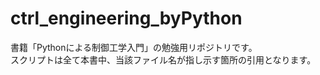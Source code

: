 # ctrl_engineering_byPython
書籍「Pythonによる制御工学入門」の勉強用リポジトリです。<br>
スクリプトは全て本書中、当該ファイル名が指し示す箇所の引用となります。
